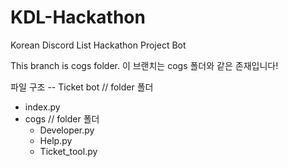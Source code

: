 # KDL-Hackathon
Korean Discord List Hackathon Project Bot

This branch is cogs folder.
이 브랜치는 cogs 폴더와 같은 존재입니다!

파일 구조 --
Ticket bot  // folder 폴더
 - index.py
 - cogs // folder 폴더
   - Developer.py
   - Help.py
   - Ticket_tool.py
